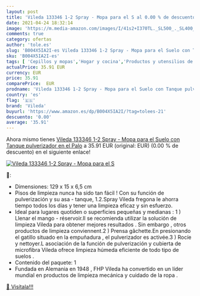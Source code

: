 ```yaml
---
layout: post
title: 'Vileda 133346 1-2 Spray - Mopa para el S al 0.00 % de descuento'
date: 2021-04-24 18:32:14
image: 'https://m.media-amazon.com/images/I/41s2+I370TL._SL500_._SL400_.jpg'
comments: true
category: ofertas
author: 'tole.es'
slug: 'B004X5IA2I-es Vileda 133346 1-2 Spray - Mopa para el Suelo con Tanque...'
sku: 'B004X5IA2I-es'
tags: [ 'Cepillos y mopas','Hogar y cocina','Productos y utensilios de limpieza','vileda', ]
actualPrice: 35.91 EUR
currency: EUR
price: 35.91
comparePrice:  EUR
prodname: 'Vileda 133346 1-2 Spray - Mopa para el Suelo con Tanque pulverizador en el Palo'
country: 'es'
flag: '🇪🇸'
brand: 'Vileda'
buyurl: 'https://www.amazon.es/dp/B004X5IA2I/?tag=tolees-21'
descuento: '0.00'
average: '35.91'
---
```


Ahora mismo tienes [Vileda 133346 1-2 Spray - Mopa para el Suelo con Tanque pulverizador en el Palo](https://www.amazon.es/dp/B004X5IA2I/?tag=tolees-21) a 35.91 EUR (original:  EUR) (0.00 %  de descuento) en el siguiente enlace!

[![Vileda 133346 1-2 Spray - Mopa para el S](https://m.media-amazon.com/images/I/41s2+I370TL._SL500_._SL400_.jpg)](https://www.amazon.es/dp/B004X5IA2I/?tag=tolees-21)

🔎:

- Dimensiones: 129 x 15 x 6,5 cm
- Pisos de limpieza nunca ha sido tan fácil ! Con su función de pulverización y su asa - tanque, 1.2.Spray Vileda fregona le ahorra tiempo todos los días y tener una limpieza eficaz y sin esfuerzo.
- Ideal para lugares quotiden o superficies pequeñas y medianas : 1 ) Llenar el mango - réservoir.Il se recomienda utilizar la solución de limpieza Vileda para obtener mejores resultados . Sin embargo , otros productos de limpieza conviennent.2 ) Prensa gâchette.En presionando el gatillo situado en la empuñadura , el pulverizador es activée.3 ) Rocíe y nettoyer.L asociación de la función de pulverización y cubierta de microfibra Vileda ofrece limpieza húmeda eficiente de todo tipo de suelos .
- Contenido del paquete: 1
- Fundada en Alemania en 1948 , FHP Vileda ha convertido en un líder mundial en productos de limpieza mecánica y cuidado de la ropa .

[🛒 Visítala!!!](https://www.amazon.es/dp/B004X5IA2I/?tag=tolees-21)
